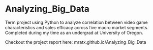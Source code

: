 # Analyzing_Big_Data
Term project using Python to analyze correlation between video game characteristics and sales efficacy across five macro market segments. Completed during my time as an undergrad at University of Oregon.

Checkout the project report here:
  mratx.github.io/Analyzing_Big_Data
